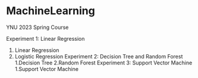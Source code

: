 # MachineLearning
YNU 2023 Spring Course

Experiment 1: Linear Regression
1. Linear Regression
2. Logistic Regression
Experiment 2: Decision Tree and Random Forest
1.Decision Tree
2.Random Forest
Experiment 3: Support Vector Machine
1.Support Vector Machine
